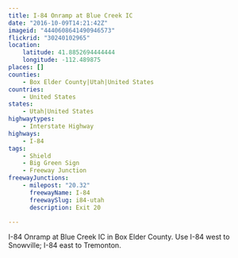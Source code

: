 ```yaml
---
title: I-84 Onramp at Blue Creek IC
date: "2016-10-09T14:21:42Z"
imageid: "4440608641490946573"
flickrid: "30240102965"
location:
    latitude: 41.8852694444444
    longitude: -112.489875
places: []
counties:
    - Box Elder County|Utah|United States
countries:
    - United States
states:
    - Utah|United States
highwaytypes:
    - Interstate Highway
highways:
    - I-84
tags:
    - Shield
    - Big Green Sign
    - Freeway Junction
freewayJunctions:
    - milepost: "20.32"
      freewayName: I-84
      freewaySlug: i84-utah
      description: Exit 20

---
```

I-84 Onramp at Blue Creek IC in Box Elder County.  Use I-84 west to Snowville; I-84 east to Tremonton.